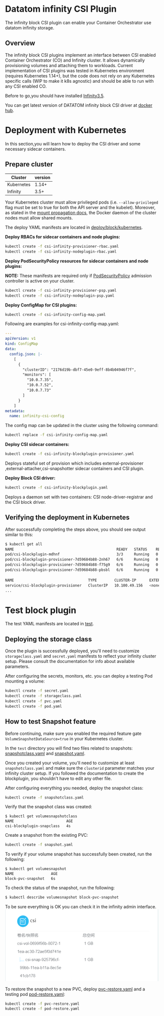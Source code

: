 # Datatom infinity CSI Plugin

The infinity block CSI plugin can enable your Container Orchestrator use datatom infinity storage.

## Overview

The infinity block CSI plugins implement an interface between CSI enabled Container Orchestrator (CO) and Infinity cluster. It allows dynamically provisioning volumes and attaching them to workloads. Current implementation of CSI plugins was tested in Kubernetes environment (requires Kubernetes 1.14+), but the code does not rely on any Kubernetes specific calls (WIP to make it k8s agnostic) and should be able to run with any CSI enabled CO.

Before to go,you should have installed [Infinity3.5](http://www.datatom.com/cn/productions/frame/infinity/).

You can get latest version of DATATOM infinity block CSI driver at [docker hub](https://hub.docker.com/r/datatom/infinitycsi/tags).

# Deployment with Kubernetes

In this section,you will learn how to deploy the CSI driver and some necessary sidecar containers.

## Prepare cluster ##

|   Cluster   |   version   |
| ----------- | ----------- |
|  Kubernetes |    1.14+    |
|   Infinity  |    3.5+     |


Your Kubernetes cluster must allow privileged pods (i.e. `--allow-privileged`
flag must be set to true for both the API server and the kubelet). Moreover, as
stated in the [mount propagation
docs](https://kubernetes.io/docs/concepts/storage/volumes/#mount-propagation),
the Docker daemon of the cluster nodes must allow shared mounts.

The deploy YAML manifests are located in [deploy/block/kubernetes](./deploy/block/kubernetes).

**Deploy RBACs for sidecar containers and node plugins:**

```bash
kubectl create -f csi-infinity-provisioner-rbac.yaml
kubectl create -f csi-infinity-nodeplugin-rbac.yaml
```

**Deploy PodSecurityPolicy resources for sidecar containers and node plugins:**

**NOTE:** These manifests are required only if [PodSecurityPolicy](https://kubernetes.io/docs/reference/access-authn-authz/admission-controllers/#podsecuritypolicy)
admission controller is active on your cluster.

```bash
kubectl create -f csi-infinity-provisioner-psp.yaml
kubectl create -f csi-infinity-nodeplugin-psp.yaml
```

**Deploy ConfigMap for CSI plugins:**

```bash
kubectl create -f csi-infinity-config-map.yaml
```

Following are examples for csi-infinity-config-map.yaml:

```yaml
---
apiVersion: v1
kind: ConfigMap
data:
  config.json: |-
    [
      {
        "clusterID": "2176d19b-dbf7-45e0-9eff-8b4b04946f7f",
        "monitors": [
          "10.0.7.35",
          "10.0.7.52",
          "10.0.7.73"
        ]
      }
    ]
metadata:
  name: infinity-csi-config
```

The config map can be updated in the cluster using the following command:

```bash
kubectl replace -f csi-infinity-config-map.yaml
```

**Deploy CSI sidecar containers:**

```bash
kubectl create -f csi-infinity-blockplugin-provisioner.yaml
```

Deploys stateful set of provision which includes external-provisioner
,external-attacher,csi-snapshotter sidecar containers and CSI plugin.

**Deploy Block CSI driver:**

```bash
kubectl create -f csi-infinity-blockplugin.yaml
```

Deploys a daemon set with two containers: CSI node-driver-registrar and the CSI
block driver.

## Verifying the deployment in Kubernetes

After successfully completing the steps above, you should see output similar to this:

```bash
$ kubectl get all
NAME                                               READY   STATUS    RESTARTS   AGE
pod/csi-blockplugin-mdhnf                          3/3     Running   0          10s
pod/csi-blockplugin-provisioner-7d59684b88-2nh67   6/6     Running   0          10s
pod/csi-blockplugin-provisioner-7d59684b88-f75g9   6/6     Running   0          10s
pod/csi-blockplugin-provisioner-7d59684b88-pbsbl   6/6     Running   0          10s

NAME                                  TYPE        CLUSTER-IP      EXTERNAL-IP   PORT(S)             AGE
service/csi-blockplugin-provisioner   ClusterIP   10.100.49.156   <none>        8080/TCP,8090/TCP   13s
...
```

# Test block plugin
The test YAML manifests are located in [test](./test/infiblock/kubernetes/).

## Deploying the storage class

Once the plugin is successfully deployed, you'll need to customize
`storageclass.yaml` and `secret.yaml` manifests to reflect your infinity cluster
setup.
Please consult the documentation for info about available parameters.

After configuring the secrets, monitors, etc. you can deploy a
testing Pod mounting a volume:

```bash
kubectl create -f secret.yaml
kubectl create -f storageclass.yaml
kubectl create -f pvc.yaml
kubectl create -f pod.yaml
```

## How to test Snapshot feature

Before continuing, make sure you enabled the required
feature gate `VolumeSnapshotDataSource=true` in your Kubernetes cluster.

In the `test` directory you will find two files related to snapshots:
[snapshotclass.yaml](./test/infiblock/kubernetes/snapshotclass.yaml) and
[snapshot.yaml](./test/infiblock/kubernetes/snapshot.yaml).

Once you created your volume, you'll need to customize at least
`snapshotclass.yaml` and make sure the `clusterid` parameter matches
your infinity cluster setup.
If you followed the documentation to create the blockplugin, you shouldn't
have to edit any other file.

After configuring everything you needed, deploy the snapshot class:

```bash
kubectl create -f snapshotclass.yaml
```

Verify that the snapshot class was created:

```console
$ kubectl get volumesnapshotclass
NAME                        AGE
csi-blockplugin-snapclass   4s
```

Create a snapshot from the existing PVC:

```bash
kubectl create -f snapshot.yaml
```

To verify if your volume snapshot has successfully been created, run the following:

```console
$ kubectl get volumesnapshot
NAME                 AGE
block-pvc-snapshot   6s
```

To check the status of the snapshot, run the following:

```bash
$ kubectl describe volumesnapshot block-pvc-snapshot
```

To be sure everything is OK you can check it in the infinity admin interface.
![snapshot_info](./images/block/snapshot.png)

To restore the snapshot to a new PVC, deploy
[pvc-restore.yaml](./test/infiblock/kubernetes/pvc-restore.yaml) and a testing pod
[pod-restore.yaml](./test/infiblock/kubernetes/pod-restore.yaml):

```bash
kubectl create -f pvc-restore.yaml
kubectl create -f pod-restore.yaml
```

